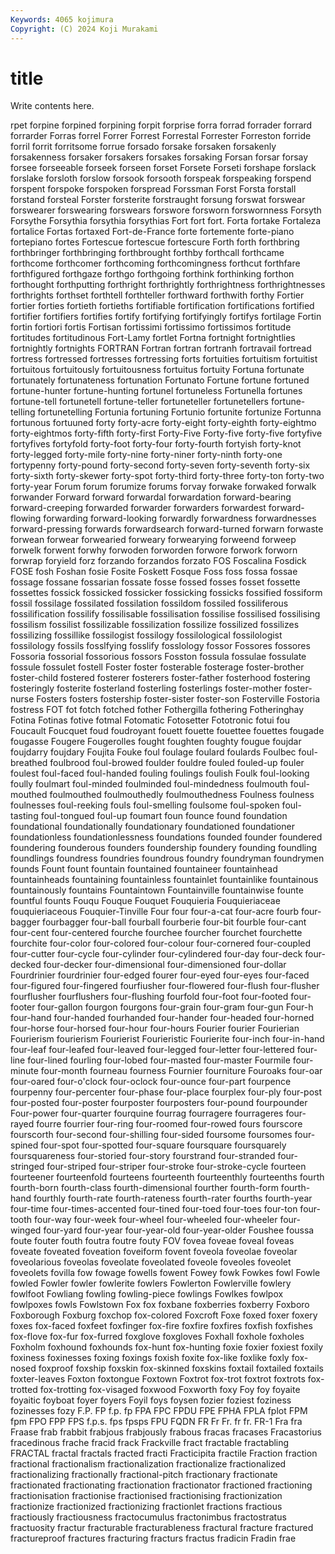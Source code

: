 ```yaml
---
Keywords: 4065 kojimura
Copyright: (C) 2024 Koji Murakami
---
```


# title

Write contents here.



rpet forpine forpined
forpining forpit forprise forra forrad forrader forrard forrarder Forras forrel
Forrer Forrest Forrestal Forrester Forreston forride forril forrit forritsome forrue
forsado forsake forsaken forsakenly forsakenness forsaker forsakers forsakes forsaking Forsan
forsar forsay forsee forseeable forseek forseen forset Forsete Forseti forshape
forslack forslake forsloth forslow forsook forsooth forspeak forspeaking forspend forspent
forspoke forspoken forspread Forssman Forst Forsta forstall forstand forsteal Forster
forsterite forstraught forsung forswat forswear forswearer forswearing forswears forswore forsworn
forswornness Forsyth Forsythe Forsythia forsythia forsythias Fort fort fort. Forta
fortake Fortaleza fortalice Fortas fortaxed Fort-de-France forte fortemente forte-piano fortepiano
fortes Fortescue fortescue fortescure Forth forth forthbring forthbringer forthbringing forthbrought
forthby forthcall forthcame forthcome forthcomer forthcoming forthcomingness forthcut forthfare forthfigured
forthgaze forthgo forthgoing forthink forthinking forthon forthought forthputting forthright forthrightly
forthrightness forthrightnesses forthrights forthset forthtell forthteller forthward forthwith forthy Fortier
fortier forties fortieth fortieths fortifiable fortification fortifications fortified fortifier fortifiers
fortifies fortify fortifying fortifyingly fortifys fortilage Fortin fortin fortiori fortis
Fortisan fortissimi fortissimo fortissimos fortitude fortitudes fortitudinous Fort-Lamy fortlet Fortna
fortnight fortnightlies fortnightly fortnights FORTRAN Fortran fortran fortranh fortravail fortread
fortress fortressed fortresses fortressing forts fortuities fortuitism fortuitist fortuitous fortuitously
fortuitousness fortuitus fortuity Fortuna fortunate fortunately fortunateness fortunation Fortunato Fortune
fortune fortuned fortune-hunter fortune-hunting fortunel fortuneless Fortunella fortunes fortune-tell fortunetell
fortune-teller fortuneteller fortunetellers fortune-telling fortunetelling Fortunia fortuning Fortunio fortunite fortunize
Fortunna fortunous fortuuned forty forty-acre forty-eight forty-eighth forty-eightmo forty-eightmos forty-fifth
forty-first Forty-Five Forty-five forty-five fortyfive fortyfives fortyfold forty-foot forty-four forty-fourth
fortyish forty-knot forty-legged forty-mile forty-nine forty-niner forty-ninth forty-one fortypenny forty-pound
forty-second forty-seven forty-seventh forty-six forty-sixth forty-skewer forty-spot forty-third forty-three forty-ton
forty-two forty-year Forum forum forumize forums forvay forwake forwaked forwalk
forwander Forward forward forwardal forwardation forward-bearing forward-creeping forwarded forwarder forwarders
forwardest forward-flowing forwarding forward-looking forwardly forwardness forwardnesses forward-pressing forwards forwardsearch
forward-turned forwarn forwaste forwean forwear forwearied forweary forwearying forweend forweep
forwelk forwent forwhy forwoden forworden forwore forwork forworn forwrap foryield
forz forzando forzandos forzato FOS Foscalina Fosdick FOSE fosh Foshan
fosie Fosite Foskett Fosque Foss foss fossa fossae fossage fossane
fossarian fossate fosse fossed fosses fosset fossette fossettes fossick fossicked
fossicker fossicking fossicks fossified fossiform fossil fossilage fossilated fossilation fossildom
fossiled fossiliferous fossilification fossilify fossilisable fossilisation fossilise fossilised fossilising fossilism
fossilist fossilizable fossilization fossilize fossilized fossilizes fossilizing fossillike fossilogist fossilogy
fossilological fossilologist fossilology fossils fosslfying fosslify fosslology fossor Fossores fossores
Fossoria fossorial fossorious fossors Fosston fossula fossulae fossulate fossule fossulet
fostell Foster foster fosterable fosterage foster-brother foster-child fostered fosterer fosterers
foster-father fosterhood fostering fosteringly fosterite fosterland fosterling fosterlings foster-mother foster-nurse
Fosters fosters fostership foster-sister foster-son Fosterville Fostoria fostress FOT fot
fotch fotched fother Fothergilla fothering Fotheringhay Fotina Fotinas fotive fotmal
Fotomatic Fotosetter Fototronic fotui fou Foucault Foucquet foud foudroyant fouett
fouette fouettee fouettes fougade fougasse Fougere Fougerolles fought foughten foughty
fougue foujdar foujdarry foujdary Foujita Fouke foul foulage foulard foulards
Foulbec foul-breathed foulbrood foul-browed foulder fouldre fouled fouled-up fouler foulest
foul-faced foul-handed fouling foulings foulish Foulk foul-looking foully foulmart foul-minded
foulminded foul-mindedness foulmouth foul-mouthed foulmouthed foulmouthedly foulmouthedness Foulness foulness foulnesses
foul-reeking fouls foul-smelling foulsome foul-spoken foul-tasting foul-tongued foul-up foumart foun
founce found foundation foundational foundationally foundationary foundationed foundationer foundationless foundationlessness
foundations founded founder foundered foundering founderous founders foundership foundery founding
foundling foundlings foundress foundries foundrous foundry foundryman foundrymen founds Fount
fount fountain fountained fountaineer fountainhead fountainheads fountaining fountainless fountainlet fountainlike
fountainous fountainously fountains Fountaintown Fountainville fountainwise founte fountful founts Fouqu
Fouque Fouquet Fouquieria Fouquieriaceae fouquieriaceous Fouquier-Tinville Four four four-a-cat four-acre
fourb four-bagger fourbagger four-ball fourball fourberie four-bit fourble four-cant four-cent
four-centered fourche fourchee fourcher fourchet fourchette fourchite four-color four-colored four-colour
four-cornered four-coupled four-cutter four-cycle four-cylinder four-cylindered four-day four-deck four-decked four-decker
four-dimensional four-dimensioned four-dollar Fourdrinier fourdrinier four-edged fourer four-eyed four-eyes four-faced
four-figured four-fingered fourfiusher four-flowered four-flush four-flusher fourflusher fourflushers four-flushing fourfold
four-foot four-footed four-footer four-gallon fourgon fourgons four-grain four-gram four-gun Four-h
four-hand four-handed fourhanded four-hander four-headed four-horned four-horse four-horsed four-hour four-hours
Fourier fourier Fourierian Fourierism fourierism Fourierist Fourieristic Fourierite four-inch four-in-hand
four-leaf four-leafed four-leaved four-legged four-letter four-lettered four-line four-lined fourling four-lobed
four-masted four-master Fourmile four-minute four-month fourneau fourness Fournier fourniture Fouroaks
four-oar four-oared four-o'clock four-oclock four-ounce four-part fourpence fourpenny four-percenter four-phase
four-place fourplex four-ply four-post four-posted four-poster fourposter fourposters four-pound fourpounder
Four-power four-quarter fourquine fourrag fourragere fourrageres four-rayed fourre fourrier four-ring
four-roomed four-rowed fours fourscore fourscorth four-second four-shilling four-sided foursome foursomes
four-spined four-spot four-spotted four-square foursquare foursquarely foursquareness four-storied four-story fourstrand
four-stranded four-stringed four-striped four-striper four-stroke four-stroke-cycle fourteen fourteener fourteenfold fourteens
fourteenth fourteenthly fourteenths fourth fourth-born fourth-class fourth-dimensional fourther fourth-form fourth-hand
fourthly fourth-rate fourth-rateness fourth-rater fourths fourth-year four-time four-times-accented four-tined four-toed
four-toes four-ton four-tooth four-way four-week four-wheel four-wheeled four-wheeler four-winged four-yard
four-year four-year-old four-year-older Foushee foussa foute fouter fouth foutra foutre
fouty FOV fovea foveae foveal foveas foveate foveated foveation foveiform
fovent foveola foveolae foveolar foveolarious foveolas foveolate foveolated foveole foveoles
foveolet foveolets fovilla fow fowage fowells fowent Fowey fowk Fowkes
fowl Fowle fowled Fowler fowler fowlerite fowlers Fowlerton Fowlerville fowlery
fowlfoot Fowliang fowling fowling-piece fowlings Fowlkes fowlpox fowlpoxes fowls Fowlstown
Fox fox foxbane foxberries foxberry Foxboro Foxborough Foxburg foxchop fox-colored
Foxcroft Foxe foxed foxer foxery foxes fox-faced foxfeet foxfinger fox-fire
foxfire foxfires foxfish foxfishes fox-flove fox-fur fox-furred foxglove foxgloves Foxhall
foxhole foxholes Foxholm foxhound foxhounds fox-hunt fox-hunting foxie foxier foxiest
foxily foxiness foxinesses foxing foxings foxish foxite fox-like foxlike foxly
fox-nosed foxproof foxship foxskin fox-skinned foxskins foxtail foxtailed foxtails foxter-leaves
Foxton foxtongue Foxtown Foxtrot fox-trot foxtrot foxtrots fox-trotted fox-trotting fox-visaged
foxwood Foxworth foxy Foy foy foyaite foyaitic foyboat foyer foyers
Foyil foys foysen fozier foziest foziness fozinesses fozy F.P. FP
f.p. fp FPA FPC FPDU FPE FPHA FPLA fplot FPM
fpm FPO FPP FPS f.p.s. fps fpsps FPU FQDN FR
Fr Fr. fr fr. FR-1 Fra fra Fraase frab frabbit
frabjous frabjously frabous fracas fracases Fracastorius fracedinous frache fracid frack
Frackville fract fractable fractabling FRACTAL fractal fractals fracted fracti Fracticipita
fractile Fraction fraction fractional fractionalism fractionalization fractionalize fractionalized fractionalizing fractionally
fractional-pitch fractionary fractionate fractionated fractionating fractionation fractionator fractioned fractioning fractionisation
fractionise fractionised fractionising fractionization fractionize fractionized fractionizing fractionlet fractions fractious
fractiously fractiousness fractocumulus fractonimbus fractostratus fractuosity fractur fracturable fracturableness fractural
fracture fractured fractureproof fractures fracturing fracturs fractus fradicin Fradin frae
